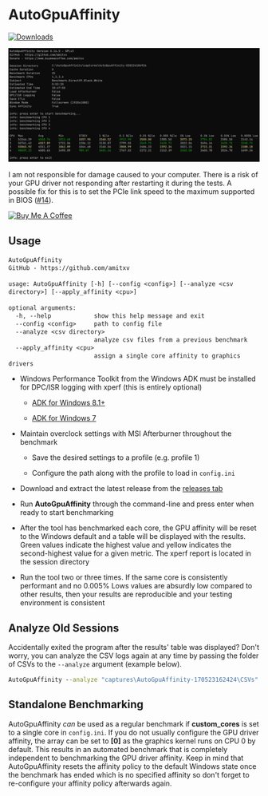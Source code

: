 # AutoGpuAffinity

[![Downloads](https://img.shields.io/github/downloads/amitxv/AutoGpuAffinity/total.svg)](https://github.com/amitxv/AutoGpuAffinity/releases)

<img src="./img/example-output.png" width="1000">

I am not responsible for damage caused to your computer. There is a risk of your GPU driver not responding after restarting it during the tests. A possible fix for this is to set the PCIe link speed to the maximum supported in BIOS ([#14](https://github.com/amitxv/AutoGpuAffinity/issues/14)).

[![Buy Me A Coffee](https://www.buymeacoffee.com/assets/img/custom_images/orange_img.png)](https://www.buymeacoffee.com/amitxv)

## Usage

```
AutoGpuAffinity
GitHub - https://github.com/amitxv

usage: AutoGpuAffinity [-h] [--config <config>] [--analyze <csv directory>] [--apply_affinity <cpu>]

optional arguments:
  -h, --help            show this help message and exit
  --config <config>     path to config file
  --analyze <csv directory>
                        analyze csv files from a previous benchmark
  --apply_affinity <cpu>
                        assign a single core affinity to graphics drivers
```

- Windows Performance Toolkit from the Windows ADK must be installed for DPC/ISR logging with xperf (this is entirely optional)

    - [ADK for Windows 8.1+](https://docs.microsoft.com/en-us/windows-hardware/get-started/adk-install)

    - [ADK for Windows 7](http://download.microsoft.com/download/A/6/A/A6AC035D-DA3F-4F0C-ADA4-37C8E5D34E3D/setup/WinSDKPerformanceToolKit_amd64/wpt_x64.msi)

- Maintain overclock settings with MSI Afterburner throughout the benchmark

    - Save the desired settings to a profile (e.g. profile 1)

    - Configure the path along with the profile to load in ``config.ini``

- Download and extract the latest release from the [releases tab](https://github.com/amitxv/AutoGpuAffinity/releases)

- Run **AutoGpuAffinity** through the command-line and press enter when ready to start benchmarking

- After the tool has benchmarked each core, the GPU affinity will be reset to the Windows default and a table will be displayed with the results. Green values indicate the highest value and yellow indicates the second-highest value for a given metric. The xperf report is located in the session directory

- Run the tool two or three times. If the same core is consistently performant and no 0.005% Lows values are absurdly low compared to other results, then your results are reproducible and your testing environment is consistent

## Analyze Old Sessions

Accidentally exited the program after the results' table was displayed? Don't worry, you can analyze the CSV logs again at any time by passing the folder of CSVs to the ``--analyze`` argument (example below).

```bat
AutoGpuAffinity --analyze "captures\AutoGpuAffinity-170523162424\CSVs"
```

## Standalone Benchmarking

AutoGpuAffinity *can* be used as a regular benchmark if **custom_cores** is set to a single core in ``config.ini``. If you do not usually configure the GPU driver affinity, the array can be set to **[0]** as the graphics kernel runs on CPU 0 by default. This results in an automated benchmark that is completely independent to benchmarking the GPU driver affinity. Keep in mind that AutoGpuAffinity resets the affinity policy to the default Windows state once the benchmark has ended which is no specified affinity so don't forget to re-configure your affinity policy afterwards again.
